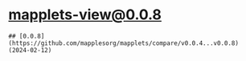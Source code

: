 # mapplets-view@0.0.8

    ## [0.0.8](https://github.com/mapplesorg/mapplets/compare/v0.0.4...v0.0.8) (2024-02-12)


  